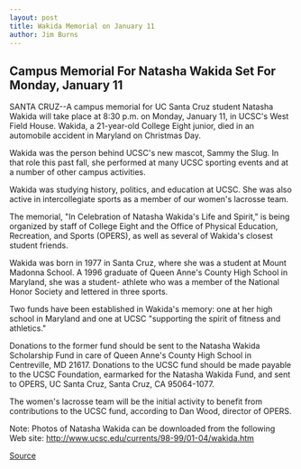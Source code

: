 ```yaml
---
layout: post
title: Wakida Memorial on January 11
author: Jim Burns
---
```


## Campus Memorial For Natasha Wakida Set For Monday, January 11

SANTA CRUZ--A campus memorial for UC Santa Cruz student Natasha Wakida will take place at 8:30 p.m. on Monday, January 11, in UCSC's West Field House. Wakida, a 21-year-old College Eight junior, died in an automobile accident in Maryland on Christmas Day.

Wakida was the person behind UCSC's new mascot, Sammy the Slug. In that role this past fall, she performed at many UCSC sporting events and at a number of other campus activities.

Wakida was studying history, politics, and education at UCSC. She was also active in intercollegiate sports as a member of our women's lacrosse team.

The memorial, "In Celebration of Natasha Wakida's Life and Spirit," is being organized by staff of College Eight and the Office of Physical Education, Recreation, and Sports (OPERS), as well as several of Wakida's closest student friends.

Wakida was born in 1977 in Santa Cruz, where she was a student at Mount Madonna School. A 1996 graduate of Queen Anne's County High School in Maryland, she was a student- athlete who was a member of the National Honor Society and lettered in three sports.

Two funds have been established in Wakida's memory: one at her high school in Maryland and one at UCSC "supporting the spirit of fitness and athletics."

Donations to the former fund should be sent to the Natasha Wakida Scholarship Fund in care of Queen Anne's County High School in Centreville, MD 21617. Donations to the UCSC fund should be made payable to the UCSC Foundation, earmarked for the Natasha Wakida Fund, and sent to OPERS, UC Santa Cruz, Santa Cruz, CA 95064-1077.

The women's lacrosse team will be the initial activity to benefit from contributions to the UCSC fund, according to Dan Wood, director of OPERS.

Note: Photos of Natasha Wakida can be downloaded from the following Web site: <http://www.ucsc.edu/currents/98-99/01-04/wakida.htm>

[Source](http://www1.ucsc.edu/news_events/press_releases/archive/98-99/01-99/wakida.htm "Permalink to Wakida Memorial on January 11")